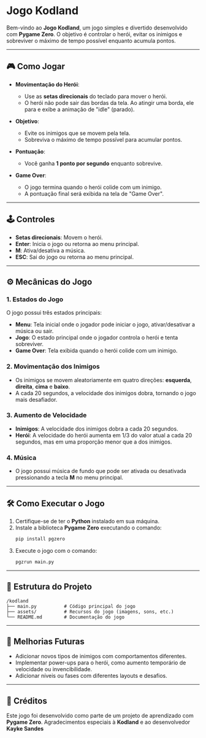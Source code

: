 # Jogo Kodland

Bem-vindo ao **Jogo Kodland**, um jogo simples e divertido desenvolvido com **Pygame Zero**. O objetivo é controlar o herói, evitar os inimigos e sobreviver o máximo de tempo possível enquanto acumula pontos.

---

## 🎮 Como Jogar

- **Movimentação do Herói**:

  - Use as **setas direcionais** do teclado para mover o herói.
  - O herói não pode sair das bordas da tela. Ao atingir uma borda, ele para e exibe a animação de "idle" (parado).
- **Objetivo**:

  - Evite os inimigos que se movem pela tela.
  - Sobreviva o máximo de tempo possível para acumular pontos.
- **Pontuação**:

  - Você ganha **1 ponto por segundo** enquanto sobrevive.
- **Game Over**:

  - O jogo termina quando o herói colide com um inimigo.
  - A pontuação final será exibida na tela de "Game Over".

---

## 🕹️ Controles

- **Setas direcionais**: Movem o herói.
- **Enter**: Inicia o jogo ou retorna ao menu principal.
- **M**: Ativa/desativa a música.
- **ESC**: Sai do jogo ou retorna ao menu principal.

---

## ⚙️ Mecânicas do Jogo

### 1. Estados do Jogo

O jogo possui três estados principais:

- **Menu**: Tela inicial onde o jogador pode iniciar o jogo, ativar/desativar a música ou sair.
- **Jogo**: O estado principal onde o jogador controla o herói e tenta sobreviver.
- **Game Over**: Tela exibida quando o herói colide com um inimigo.

### 2. Movimentação dos Inimigos

- Os inimigos se movem aleatoriamente em quatro direções: **esquerda**, **direita**, **cima** e **baixo**.
- A cada 20 segundos, a velocidade dos inimigos dobra, tornando o jogo mais desafiador.

### 3. Aumento de Velocidade

- **Inimigos**: A velocidade dos inimigos dobra a cada 20 segundos.
- **Herói**: A velocidade do herói aumenta em 1/3 do valor atual a cada 20 segundos, mas em uma proporção menor que a dos inimigos.

### 4. Música

- O jogo possui música de fundo que pode ser ativada ou desativada pressionando a tecla **M** no menu principal.

---

## 🛠️ Como Executar o Jogo

1. Certifique-se de ter o **Python** instalado em sua máquina.
2. Instale a biblioteca **Pygame Zero** executando o comando:
   ```bash
   pip install pgzero
   ```
3. Execute o jogo com o comando:
   ```bash
   pgzrun main.py
   ```

---

## 📂 Estrutura do Projeto

```
/kodland
├── main.py          # Código principal do jogo
├── assets/          # Recursos do jogo (imagens, sons, etc.)
└── README.md        # Documentação do jogo
```

---

## 🚀 Melhorias Futuras

- Adicionar novos tipos de inimigos com comportamentos diferentes.
- Implementar power-ups para o herói, como aumento temporário de velocidade ou invencibilidade.
- Adicionar níveis ou fases com diferentes layouts e desafios.

---

## 📝 Créditos

Este jogo foi desenvolvido como parte de um projeto de aprendizado com **Pygame Zero**. Agradecimentos especiais à **Kodland** e ao desenvolvedor **Kayke Sandes**
